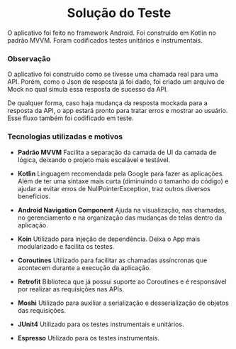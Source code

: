 <h1 align="center">Solução do Teste</h1>

O aplicativo foi feito no framework Android. Foi construído em Kotlin no padrão MVVM. Foram codificados testes unitários e instrumentais.

<h3>Observação</h3>O aplicativo foi construído como se tivesse uma chamada real para uma API. Porém, como o Json de resposta já foi dado, foi criado um arquivo de Mock no qual simula essa resposta de sucesso da API.

De qualquer forma, caso haja mudança da resposta mockada para a resposta da API, o app estará pronto para tratar erros e mostrar ao usuário. Esse fluxo também foi codificado em teste.

<h3>Tecnologias utilizadas e motivos</h3>

- <b>Padrão MVVM</b>
	Facilita a separação da camada de UI da camada de lógica, deixando o projeto mais escalável e testável.

- <b>Kotlin</b>
	Linguagem recomendada pela Google para fazer as aplicações. Além de ter uma sintaxe mais curta (diminuindo o tamanho do código) e ajudar a evitar erros de NullPointerException, traz outros diversos benefícios.

- <b>Android Navigation Component</b>
	Ajuda na visualização, nas chamadas, no gerenciamento e na organização das mudanças de telas dentro da aplicação.

- <b>Koin</b>
	Utilizado para injeção de dependência. Deixa o App mais modularizado e facilita os testes.

- <b>Coroutines</b>
	Utilizado para facilitar as chamadas assíncronas que acontecem durante a execução da aplicação.

- <b>Retrofit</b>
	Biblioteca que já possui suporte ao Coroutines e é responsável por realizar as requisições nas APIs.

- <b>Moshi</b>
	Utilizado para auxiliar a serialização e desserialização de objetos das requisições.

- <b>JUnit4</b>
	Utilizado para os testes instrumentais e unitários.

- <b>Espresso</b>
	Utilizado para os testes instrumentais.
